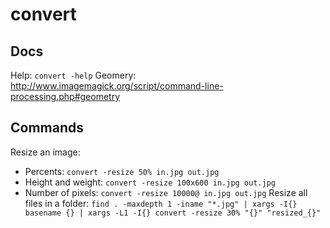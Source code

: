 # convert

## Docs
Help: `convert -help`
Geomery: http://www.imagemagick.org/script/command-line-processing.php#geometry

## Commands
Resize an image:
- Percents: `convert -resize 50% in.jpg out.jpg`
- Height and weight: `convert -resize 100x600 in.jpg out.jpg`
- Number of pixels: `convert -resize 10000@ in.jpg out.jpg`
Resize all files in a folder: `find . -maxdepth 1 -iname "*.jpg" | xargs -I{} basename {} | xargs -L1 -I{} convert -resize 30% "{}" "resized_{}"`
